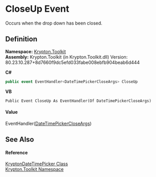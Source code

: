 # CloseUp Event


Occurs when the drop down has been closed.



## Definition
**Namespace:** <a href="79d2eac2-21f4-54ff-7552-b20c33c30600.md">Krypton.Toolkit</a>  
**Assembly:** Krypton.Toolkit (in Krypton.Toolkit.dll) Version: 80.23.10.287+8d7660f9dc5efd033fabe008ebfb904beab6d444

**C#**
``` C#
public event EventHandler<DateTimePickerCloseArgs> CloseUp
```
**VB**
``` VB
Public Event CloseUp As EventHandler(Of DateTimePickerCloseArgs)
```



#### Value
EventHandler(<a href="8be9ebd4-8942-a698-d3f8-3c6fffd901e0.md">DateTimePickerCloseArgs</a>)

## See Also


#### Reference
<a href="d5f4ef00-45c7-03b8-460f-4b57e8740f0e.md">KryptonDateTimePicker Class</a>  
<a href="79d2eac2-21f4-54ff-7552-b20c33c30600.md">Krypton.Toolkit Namespace</a>  

